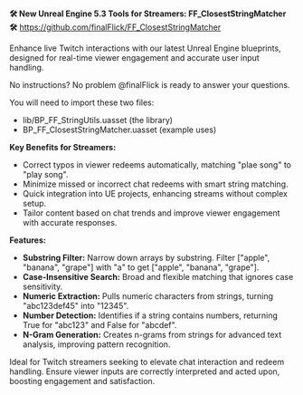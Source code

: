 **🛠 New Unreal Engine 5.3 Tools for Streamers: FF_ClosestStringMatcher 🛠**
https://github.com/finalFlick/FF_ClosestStringMatcher

Enhance live Twitch interactions with our latest Unreal Engine blueprints, designed for real-time viewer engagement and accurate user input handling.

No instructions? No problem @finalFlick is ready to answer your questions.

You will need to import these two files:
- lib/BP_FF_StringUtils.uasset (the library)
- BP_FF_ClosestStringMatcher.uasset (example uses)

**Key Benefits for Streamers:**
- Correct typos in viewer redeems automatically, matching "plae song" to "play song".
- Minimize missed or incorrect chat redeems with smart string matching.
- Quick integration into UE projects, enhancing streams without complex setup.
- Tailor content based on chat trends and improve viewer engagement with accurate responses.

**Features:**
- **Substring Filter:** Narrow down arrays by substring. Filter ["apple", "banana", "grape"] with "a" to get ["apple", "banana", "grape"].
- **Case-Insensitive Search:** Broad and flexible matching that ignores case sensitivity.
- **Numeric Extraction:** Pulls numeric characters from strings, turning "abc123def45" into "12345".
- **Number Detection:** Identifies if a string contains numbers, returning True for "abc123" and False for "abcdef".
- **N-Gram Generation:** Creates n-grams from strings for advanced text analysis, improving pattern recognition.

Ideal for Twitch streamers seeking to elevate chat interaction and redeem handling. Ensure viewer inputs are correctly interpreted and acted upon, boosting engagement and satisfaction.
